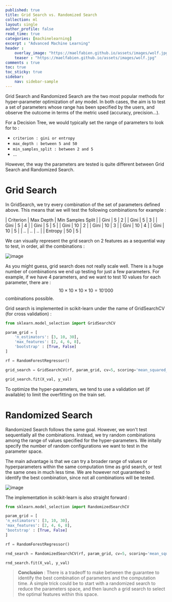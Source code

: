 ```yaml
---
published: true
title: Grid Search vs. Randomized Search
collection: ml
layout: single
author_profile: false
read_time: true
categories: [machinelearning]
excerpt : "Advanced Machine Learning"
header :
    overlay_image: "https://maelfabien.github.io/assets/images/wolf.jpg"
    teaser : "https://maelfabien.github.io/assets/images/wolf.jpg"
comments : true
toc: true
toc_sticky: true
sidebar:
    nav: sidebar-sample
---
```


<script type="text/javascript" async
    src="https://cdn.mathjax.org/mathjax/latest/MathJax.js?config=TeX-MML-AM_CHTML">
</script>

Grid Search and Randomized Search are the two most popular methods for hyper-parameter optimization of any model. In both cases, the aim is to test a set of parameters whose range has been specified by the users, and observe the outcome in terms of the metric used (accuracy, precision...). 

For a Decision Tree, we would typically set the range of parameters to look for to :
- `criterion : gini or entropy`
- `max_depth : between 5 and 50`
- `min_samples_split : between 2 and 5`
- ...

However, the way the parameters are tested is quite different between Grid Search and Randomized Search.

# Grid Search

In GridSearch, we try every combination of the set of parameters defined above. This means that we will test the following combinations for example :

| Criterion | Max Depth | Min Samples Split |
| Gini | 5 | 2 |
| Gini | 5 | 3 |
| Gini | 5 | 4 |
| Gini | 5 | 5 |
| Gini | 10 | 2 |
| Gini | 10 | 3 |
| Gini | 10 | 4 |
| Gini | 10 | 5 |
| .. | .. | .. |
| Entropy | 50 | 5 |

We can visually represent the grid search on 2 features as a sequential way to test, in order, all the combinations :

![image](https://maelfabien.github.io/assets/images/grid_1.png)

As you might guess, grid search does not really scale well. There is a huge number of combinations we end up testing for just a few parameters. For example, if we have 4 parameters, and we want to test 10 values for each parameter, there are : $$ 10 \times 10 \times 10 \times 10 = 10'000 $$ combinations possible.

Grid search is implemented in scikit-learn under the name of GridSearchCV (for cross validation) :

```python
from sklearn.model_selection import GridSearchCV

param_grid = [
    'n_estimators': [3, 10, 30], 
    'max_features': [2, 4, 6, 8], 
    'bootstrap' : [True, False]
]

rf = RandomForestRegressor()

grid_search = GridSearchCV(rf, param_grid, cv=5, scoring='mean_squared_error', return_train_score=True)

grid_search.fit(X_val, y_val)
````

To optimize the hyper-parameters, we tend to use a validation set (if available) to limit the overfitting on the train set.

# Randomized Search

Randomized Search follows the same goal. However, we won't test sequentially all the combinations. Instead, we try random combinations among the range of values specified for the hyper-parameters. We initally specify the number of random configurations we want to test in the parameter space.

The main advantage is that we can try a broader range of values or hyperparameters within the same computation time  as grid search, or test the same ones in much less time. We are however not guaranteed to identify the best combination, since not all combinations will be tested.

![image](https://maelfabien.github.io/assets/images/grid_2.png)

The implementation in scikit-learn is also straight forward :

```python
from sklearn.model_selection import RandomizedSearchCV

param_grid = [
'n_estimators': [3, 10, 30], 
'max_features': [2, 4, 6, 8], 
'bootstrap' : [True, False]
]

rf = RandomForestRegressor()

rnd_search = RandomizedSearchCV(rf, param_grid, cv=5, scoring='mean_squared_error', return_train_score=True)

rnd_search.fit(X_val, y_val)
````

> **Conclusion** : There is a tradeoff to make between the guarantee to identify the best combination of parameters and the computation time. A simple trick could be to start with a randomized search to reduce the parameters space, and then launch a grid search to select the optimal features within this space.
